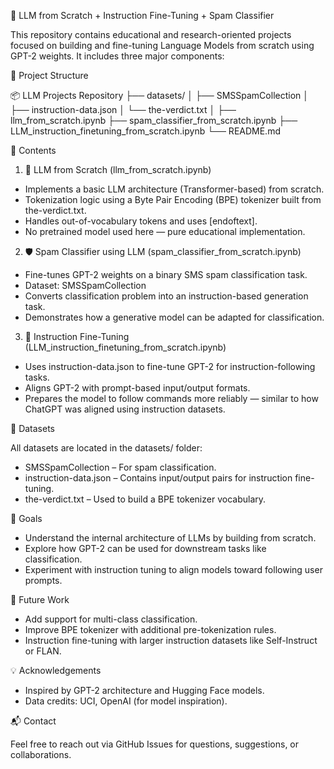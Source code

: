 🧠 LLM from Scratch + Instruction Fine-Tuning + Spam Classifier

This repository contains educational and research-oriented projects focused on building and fine-tuning Language Models from scratch using GPT-2 weights. It includes three major components:

📂 Project Structure

📦 LLM Projects Repository
├── datasets/
│   ├── SMSSpamCollection
│   ├── instruction-data.json
│   └── the-verdict.txt
│
├── llm_from_scratch.ipynb
├── spam_classifier_from_scratch.ipynb
├── LLM_instruction_finetuning_from_scratch.ipynb
└── README.md


📌 Contents

1. 🔧 LLM from Scratch (llm_from_scratch.ipynb)
- Implements a basic LLM architecture (Transformer-based) from scratch.
- Tokenization logic using a Byte Pair Encoding (BPE) tokenizer built from the-verdict.txt.
- Handles out-of-vocabulary tokens and uses [endoftext].
- No pretrained model used here — pure educational implementation.

2. 🛡️ Spam Classifier using LLM (spam_classifier_from_scratch.ipynb)
- Fine-tunes GPT-2 weights on a binary SMS spam classification task.
- Dataset: SMSSpamCollection
- Converts classification problem into an instruction-based generation task.
- Demonstrates how a generative model can be adapted for classification.

3. 📖 Instruction Fine-Tuning (LLM_instruction_finetuning_from_scratch.ipynb)
- Uses instruction-data.json to fine-tune GPT-2 for instruction-following tasks.
- Aligns GPT-2 with prompt-based input/output formats.
- Prepares the model to follow commands more reliably — similar to how ChatGPT was aligned using instruction datasets.

📁 Datasets

All datasets are located in the datasets/ folder:
- SMSSpamCollection – For spam classification.
- instruction-data.json – Contains input/output pairs for instruction fine-tuning.
- the-verdict.txt – Used to build a BPE tokenizer vocabulary.

🧠 Goals

- Understand the internal architecture of LLMs by building from scratch.
- Explore how GPT-2 can be used for downstream tasks like classification.
- Experiment with instruction tuning to align models toward following user prompts.

🚀 Future Work

- Add support for multi-class classification.
- Improve BPE tokenizer with additional pre-tokenization rules.
- Instruction fine-tuning with larger instruction datasets like Self-Instruct or FLAN.

💡 Acknowledgements

- Inspired by GPT-2 architecture and Hugging Face models.
- Data credits: UCI, OpenAI (for model inspiration).

📬 Contact

Feel free to reach out via GitHub Issues for questions, suggestions, or collaborations.
